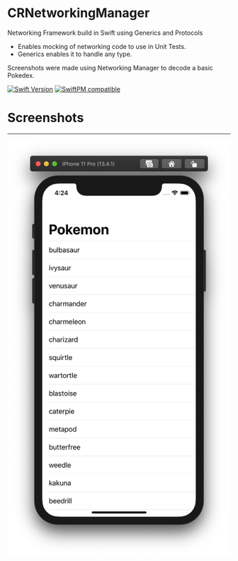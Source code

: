 # CRNetworkingManager

Networking Framework build in Swift using Generics and Protocols
- Enables mocking of networking code to use in Unit Tests.
- Generics enables it to handle any type.

Screenshots were made using Networking Manager to decode a basic Pokedex.

[![Swift Version][swift-image]][swift-url]
[![SwiftPM compatible](https://img.shields.io/badge/SwiftPM-compatible-brightgreen.svg)](https://swift.org/package-manager/)

# Screenshots
----
![alt text](https://raw.githubusercontent.com/chadarutherford/CRNetworkingManager/master/Screenshots/SPM_example.png)


<!-- Badges -->
[swift-image]: https://img.shields.io/badge/swift-5.2-orange.svg
[swift-url]: https://swift.org/
